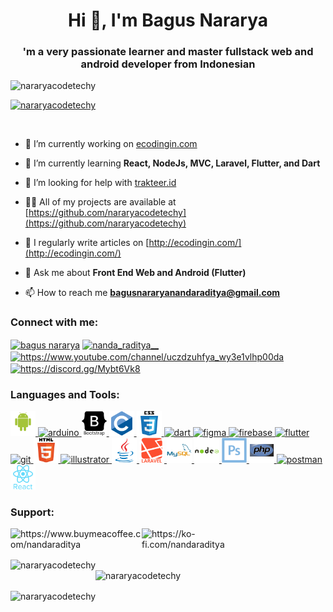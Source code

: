 <h1 align="center">Hi 👋, I'm Bagus Nararya</h1>
<h3 align="center">'m a very passionate learner and master fullstack web and android developer from Indonesian</h3>

<p align="left"> <img src="https://komarev.com/ghpvc/?username=nararyacodetechy&label=Profile%20views&color=0eb440&style=flat-square" alt="nararyacodetechy" /> </p>

<p align="left"> <a href="https://github.com/ryo-ma/github-profile-trophy"><img src="https://github-profile-trophy.vercel.app/?username=nararyacodetechy" alt="nararyacodetechy" /></a> </p>

<p align="left"> <a href="https://twitter.com/" target="blank"><img src="https://img.shields.io/twitter/follow/?logo=twitter&style=for-the-badge" alt="" /></a> </p>

- 🔭 I’m currently working on [ecodingin.com](http://ecodingin.com/)

- 🌱 I’m currently learning **React, NodeJs, MVC, Laravel, Flutter, and Dart**

- 🤝 I’m looking for help with [trakteer.id](https://trakteer.id/bagus%20nararya)

- 👨‍💻 All of my projects are available at [https://github.com/nararyacodetechy](https://github.com/nararyacodetechy)

- 📝 I regularly write articles on [http://ecodingin.com/](http://ecodingin.com/)

- 💬 Ask me about **Front End Web and Android (Flutter)**

- 📫 How to reach me **bagusnararyanandaraditya@gmail.com**

<h3 align="left">Connect with me:</h3>
<p align="left">
<a href="https://linkedin.com/in/bagus nararya" target="blank"><img align="center" src="https://raw.githubusercontent.com/rahuldkjain/github-profile-readme-generator/master/src/images/icons/Social/linked-in-alt.svg" alt="bagus nararya" height="30" width="40" /></a>
<a href="https://instagram.com/nanda_raditya__" target="blank"><img align="center" src="https://raw.githubusercontent.com/rahuldkjain/github-profile-readme-generator/master/src/images/icons/Social/instagram.svg" alt="nanda_raditya__" height="30" width="40" /></a>
<a href="https://www.youtube.com/c/https://www.youtube.com/channel/uczdzuhfya_wy3e1vlhp00da" target="blank"><img align="center" src="https://raw.githubusercontent.com/rahuldkjain/github-profile-readme-generator/master/src/images/icons/Social/youtube.svg" alt="https://www.youtube.com/channel/uczdzuhfya_wy3e1vlhp00da" height="30" width="40" /></a>
<a href="https://discord.gg/https://discord.gg/Mybt6Vk8" target="blank"><img align="center" src="https://raw.githubusercontent.com/rahuldkjain/github-profile-readme-generator/master/src/images/icons/Social/discord.svg" alt="https://discord.gg/Mybt6Vk8" height="30" width="40" /></a>
</p>

<h3 align="left">Languages and Tools:</h3>
<p align="left"> <a href="https://developer.android.com" target="_blank" rel="noreferrer"> <img src="https://raw.githubusercontent.com/devicons/devicon/master/icons/android/android-original-wordmark.svg" alt="android" width="40" height="40"/> </a> <a href="https://www.arduino.cc/" target="_blank" rel="noreferrer"> <img src="https://cdn.worldvectorlogo.com/logos/arduino-1.svg" alt="arduino" width="40" height="40"/> </a> <a href="https://getbootstrap.com" target="_blank" rel="noreferrer"> <img src="https://raw.githubusercontent.com/devicons/devicon/master/icons/bootstrap/bootstrap-plain-wordmark.svg" alt="bootstrap" width="40" height="40"/> </a> <a href="https://www.cprogramming.com/" target="_blank" rel="noreferrer"> <img src="https://raw.githubusercontent.com/devicons/devicon/master/icons/c/c-original.svg" alt="c" width="40" height="40"/> </a> <a href="https://www.w3schools.com/css/" target="_blank" rel="noreferrer"> <img src="https://raw.githubusercontent.com/devicons/devicon/master/icons/css3/css3-original-wordmark.svg" alt="css3" width="40" height="40"/> </a> <a href="https://dart.dev" target="_blank" rel="noreferrer"> <img src="https://www.vectorlogo.zone/logos/dartlang/dartlang-icon.svg" alt="dart" width="40" height="40"/> </a> <a href="https://www.figma.com/" target="_blank" rel="noreferrer"> <img src="https://www.vectorlogo.zone/logos/figma/figma-icon.svg" alt="figma" width="40" height="40"/> </a> <a href="https://firebase.google.com/" target="_blank" rel="noreferrer"> <img src="https://www.vectorlogo.zone/logos/firebase/firebase-icon.svg" alt="firebase" width="40" height="40"/> </a> <a href="https://flutter.dev" target="_blank" rel="noreferrer"> <img src="https://www.vectorlogo.zone/logos/flutterio/flutterio-icon.svg" alt="flutter" width="40" height="40"/> </a> <a href="https://git-scm.com/" target="_blank" rel="noreferrer"> <img src="https://www.vectorlogo.zone/logos/git-scm/git-scm-icon.svg" alt="git" width="40" height="40"/> </a> <a href="https://www.w3.org/html/" target="_blank" rel="noreferrer"> <img src="https://raw.githubusercontent.com/devicons/devicon/master/icons/html5/html5-original-wordmark.svg" alt="html5" width="40" height="40"/> </a> <a href="https://www.adobe.com/in/products/illustrator.html" target="_blank" rel="noreferrer"> <img src="https://www.vectorlogo.zone/logos/adobe_illustrator/adobe_illustrator-icon.svg" alt="illustrator" width="40" height="40"/> </a> <a href="https://www.java.com" target="_blank" rel="noreferrer"> <img src="https://raw.githubusercontent.com/devicons/devicon/master/icons/java/java-original.svg" alt="java" width="40" height="40"/> </a> <a href="https://laravel.com/" target="_blank" rel="noreferrer"> <img src="https://raw.githubusercontent.com/devicons/devicon/master/icons/laravel/laravel-plain-wordmark.svg" alt="laravel" width="40" height="40"/> </a> <a href="https://www.mysql.com/" target="_blank" rel="noreferrer"> <img src="https://raw.githubusercontent.com/devicons/devicon/master/icons/mysql/mysql-original-wordmark.svg" alt="mysql" width="40" height="40"/> </a> <a href="https://nodejs.org" target="_blank" rel="noreferrer"> <img src="https://raw.githubusercontent.com/devicons/devicon/master/icons/nodejs/nodejs-original-wordmark.svg" alt="nodejs" width="40" height="40"/> </a> <a href="https://www.photoshop.com/en" target="_blank" rel="noreferrer"> <img src="https://raw.githubusercontent.com/devicons/devicon/master/icons/photoshop/photoshop-line.svg" alt="photoshop" width="40" height="40"/> </a> <a href="https://www.php.net" target="_blank" rel="noreferrer"> <img src="https://raw.githubusercontent.com/devicons/devicon/master/icons/php/php-original.svg" alt="php" width="40" height="40"/> </a> <a href="https://postman.com" target="_blank" rel="noreferrer"> <img src="https://www.vectorlogo.zone/logos/getpostman/getpostman-icon.svg" alt="postman" width="40" height="40"/> </a> <a href="https://reactjs.org/" target="_blank" rel="noreferrer"> <img src="https://raw.githubusercontent.com/devicons/devicon/master/icons/react/react-original-wordmark.svg" alt="react" width="40" height="40"/> </a> </p>

<h3 align="left">Support:</h3>
<p><a href="https://www.buymeacoffee.com/https://www.buymeacoffee.com/nandaraditya"> <img align="left" src="https://cdn.buymeacoffee.com/buttons/v2/default-yellow.png" height="50" width="210" alt="https://www.buymeacoffee.com/nandaraditya" /></a><a href="https://ko-fi.com/https://ko-fi.com/nandaraditya"> <img align="left" src="https://cdn.ko-fi.com/cdn/kofi3.png?v=3" height="50" width="210" alt="https://ko-fi.com/nandaraditya" /></a></p><br><br>

<p><img align="left" src="https://github-readme-stats.vercel.app/api/top-langs?username=nararyacodetechy&show_icons=true&theme=dark&cache_seconds=1800&locale=en&layout=compact" alt="nararyacodetechy" /></p>

<p>&nbsp;<img align="center" src="https://github-readme-stats.vercel.app/api?username=nararyacodetechy&show_icons=true&theme=dark&locale=en" alt="nararyacodetechy" /></p>

<p><img align="center" src="https://github-readme-streak-stats.herokuapp.com/?user=nararyacodetechy&theme=dark" alt="nararyacodetechy" /></p>
